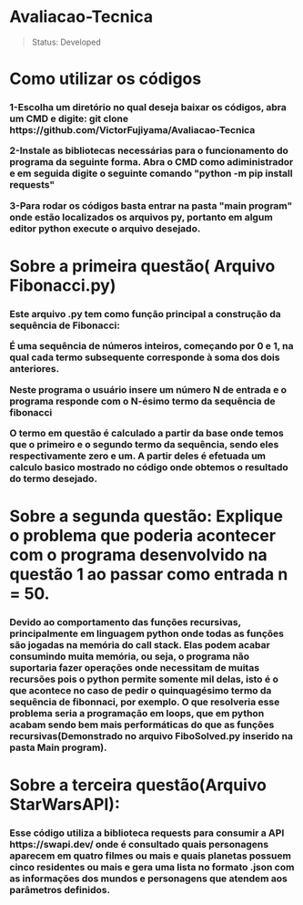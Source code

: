 # <h1>Avaliacao-Tecnica
  >Status: Developed
  
<h1>Como utilizar os códigos
  
  

<h3>1-Escolha um diretório no qual deseja baixar os códigos, abra um CMD e digite: git clone https://github.com/VictorFujiyama/Avaliacao-Tecnica
  
2-Instale as bibliotecas necessárias para o funcionamento do programa da seguinte forma. Abra o CMD como adiministrador e em seguida digite o seguinte comando "python -m pip install requests"
  
3-Para rodar os códigos basta entrar na pasta "main program" onde estão localizados os arquivos py, portanto em algum editor python execute o arquivo desejado.

 <h1>Sobre a primeira questão( Arquivo Fibonacci.py)
  
  
  
  
<h3>Este arquivo .py tem como função principal a construção da sequência de Fibonacci:
  
  
  
 É uma sequência de números inteiros, começando por 0 e 1, na qual cada termo subsequente corresponde à soma dos dois anteriores.
  
  Neste programa o usuário insere um número N de entrada e o programa responde com o N-ésimo termo da sequência de fibonacci
  
  O termo em questão é calculado a partir da base onde temos que o primeiro e o segundo termo da sequência, sendo eles respectivamente zero e um. A partir deles é         efetuada um calculo basico mostrado no código onde obtemos o resultado do termo desejado.
  
  
  
  
 <h1> Sobre a segunda questão: Explique o problema que poderia acontecer com o programa desenvolvido na questão 1 ao passar como
entrada n = 50.
  
  
  <h3>Devido ao comportamento das funções recursivas, principalmente em linguagem python onde todas as funções são jogadas na memória do call stack. Elas podem acabar consumindo muita memória, ou seja, o programa não suportaria fazer operações onde necessitam de muitas recursões pois o python permite somente mil delas, isto é o que acontece no caso de pedir o quinquagésimo termo da sequência de fibonnaci, por exemplo.
  O que resolveria esse problema seria a programação em loops, que em python acabam sendo bem mais performáticas do que as funções recursivas(Demonstrado no arquivo FiboSolved.py inserido na pasta Main program).
  
  
  <h1>Sobre a terceira questão(Arquivo StarWarsAPI):
    <h3>Esse código utiliza a biblioteca requests para consumir a API https://swapi.dev/ onde é consultado quais personagens aparecem em quatro filmes ou mais e quais planetas possuem cinco residentes ou mais e gera uma lista no formato .json com as informações dos mundos e personagens que atendem aos parâmetros definidos.
  
    
